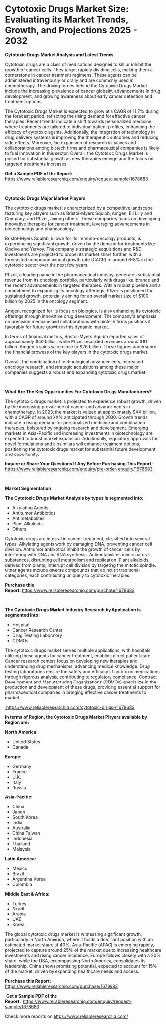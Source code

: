<p><h1>Cytotoxic Drugs Market Size: Evaluating its Market Trends, Growth, and Projections 2025 - 2032</h1></p><p><strong>Cytotoxic Drugs Market Analysis and Latest Trends</strong></p>
<p><p>Cytotoxic drugs are a class of medications designed to kill or inhibit the growth of cancer cells. They target rapidly dividing cells, making them a cornerstone in cancer treatment regimens. These agents can be administered intravenously or orally and are commonly used in chemotherapy. The driving forces behind the Cytotoxic Drugs Market include the increasing prevalence of cancer globally, advancements in drug development, and growing awareness about early cancer detection and treatment options.</p><p>The Cytotoxic Drugs Market is expected to grow at a CAGR of 11.7% during the forecast period, reflecting the rising demand for effective cancer therapies. Recent trends indicate a shift towards personalized medicine, where treatments are tailored to individual patient profiles, enhancing the efficacy of cytotoxic agents. Additionally, the integration of technology in drug delivery systems is improving the therapeutic outcomes and reducing side effects. Moreover, the expansion of research initiatives and collaborations among biotech firms and pharmaceutical companies is likely to fuel innovation in this sector. Overall, the Cytotoxic Drugs Market is poised for substantial growth as new therapies emerge and the focus on targeted treatments increases.</p></p>
<p><strong>Get a Sample PDF of the Report:&nbsp;</strong> <a href="https://www.reliableresearchiq.com/enquiry/request-sample/1678683?utm_campaign=3350&utm_medium=2&utm_source=Github&utm_content=ia&utm_term=24032025&utm_id=cytotoxic-drugs">https://www.reliableresearchiq.com/enquiry/request-sample/1678683</a></p>
<p>&nbsp;</p>
<p><strong>Cytotoxic Drugs Major Market Players</strong></p>
<p><p>The cytotoxic drugs market is characterized by a competitive landscape featuring key players such as Bristol-Myers Squibb, Amgen, Eli Lilly and Company, and Pfizer, among others. These companies focus on developing innovative therapies for cancer treatment, leveraging advancements in biotechnology and pharmacology.</p><p>Bristol-Myers Squibb, known for its immuno-oncology products, is experiencing significant growth, driven by the demand for treatments like Opdivo and Yervoy. The company's strategic acquisitions and R&D investments are projected to propel its market share further, with a forecasted compound annual growth rate (CAGR) of around 6-8% in the cytotoxic sector over the next few years.</p><p>Pfizer, a leading name in the pharmaceutical industry, generates substantial revenue from its oncology portfolio, particularly with drugs like Ibrance and the recent advancements in targeted therapies. With a robust pipeline and a commitment to expanding its oncology offerings, Pfizer is positioned for sustained growth, potentially aiming for an overall market size of $100 billion by 2025 in the oncology segment.</p><p>Amgen, recognized for its focus on biologics, is also enhancing its cytotoxic offerings through innovative drug development. The company's emphasis on precision medicine and collaborations with biotech firms positions it favorably for future growth in this dynamic market.</p><p>In terms of financial metrics, Bristol-Myers Squibb reported sales of approximately $46 billion, while Pfizer recorded revenues around $81 billion. Amgen's sales were close to $26 billion. These figures underscore the financial prowess of the key players in the cytotoxic drugs market.</p><p>Overall, the combination of technological advancements, increased oncology research, and strategic acquisitions among these major companies suggests a robust and expanding cytotoxic drugs market.</p></p>
<p>&nbsp;</p>
<p><strong>What Are The Key Opportunities For Cytotoxic Drugs Manufacturers?</strong></p>
<p><p>The cytotoxic drugs market is projected to experience robust growth, driven by the increasing prevalence of cancer and advancements in chemotherapy. In 2023, the market is valued at approximately $XX billion, with a CAGR of around XX% anticipated through 2030. Growth trends indicate a rising demand for personalized medicine and combination therapies, bolstered by ongoing research and development. Emerging markets in Asia-Pacific and increasing investments in biotechnology are expected to boost market expansion. Additionally, regulatory approvals for novel formulations and biosimilars will enhance treatment options, positioning the cytotoxic drugs market for substantial future development and opportunity.</p></p>
<p><strong>Inquire or Share Your Questions If Any Before Purchasing This Report:</strong> <a href="https://www.reliableresearchiq.com/enquiry/pre-order-enquiry/1678683?utm_campaign=3350&utm_medium=2&utm_source=Github&utm_content=ia&utm_term=24032025&utm_id=cytotoxic-drugs">https://www.reliableresearchiq.com/enquiry/pre-order-enquiry/1678683</a></p>
<p>&nbsp;</p>
<p><strong>Market Segmentation</strong></p>
<p><strong>The Cytotoxic Drugs Market Analysis by types is segmented into:</strong></p>
<p><ul><li>Alkylating Agents</li><li>Antitumor Antibiotics</li><li>Antimetabolites</li><li>Plant Alkaloids</li><li>Others</li></ul></p>
<p><p>Cytotoxic drugs are integral in cancer treatment, classified into several types. Alkylating agents work by damaging DNA, preventing cancer cell division. Antitumor antibiotics inhibit the growth of cancer cells by interfering with DNA and RNA synthesis. Antimetabolites mimic natural substances, disrupting cell metabolism and replication. Plant alkaloids, derived from plants, interrupt cell division by targeting the mitotic spindle. Other agents include diverse compounds that do not fit traditional categories, each contributing uniquely to cytotoxic therapies.</p></p>
<p><strong>Purchase this Report:&nbsp;</strong><a href="https://www.reliableresearchiq.com/purchase/1678683?utm_campaign=3350&utm_medium=2&utm_source=Github&utm_content=ia&utm_term=24032025&utm_id=cytotoxic-drugs">https://www.reliableresearchiq.com/purchase/1678683</a></p>
<p>&nbsp;</p>
<p><strong>The Cytotoxic Drugs Market Industry Research by Application is segmented into:</strong></p>
<p><ul><li>Hospital</li><li>Cancer Research Center</li><li>Drug Testing Laboratory</li><li>CDMOs</li></ul></p>
<p><p>The cytotoxic drugs market serves multiple applications, with hospitals utilizing these agents for cancer treatment, enabling direct patient care. Cancer research centers focus on developing new therapies and understanding drug mechanisms, advancing medical knowledge. Drug testing laboratories ensure the safety and efficacy of cytotoxic medications through rigorous analysis, contributing to regulatory compliance. Contract Development and Manufacturing Organizations (CDMOs) specialize in the production and development of these drugs, providing essential support for pharmaceutical companies in bringing effective cancer treatments to market.</p></p>
<p><a href="https://www.reliableresearchiq.com/cytotoxic-drugs-r1678683?utm_campaign=3350&utm_medium=2&utm_source=Github&utm_content=ia&utm_term=24032025&utm_id=cytotoxic-drugs">&nbsp;https://www.reliableresearchiq.com/cytotoxic-drugs-r1678683</a></p>
<p><strong>In terms of Region, the Cytotoxic Drugs Market Players available by Region are:</strong></p>
<p>
    <p> <strong> North America: </strong>
        <ul>
            <li>United States</li>
            <li>Canada</li>
        </ul>
        </p> 
    <p> <strong> Europe: </strong>
        <ul>
            <li>Germany</li>
            <li>France</li>
            <li>U.K.</li>
            <li>Italy</li>
            <li>Russia</li>
        </ul>
        </p> 
    <p> <strong> Asia-Pacific: </strong>
        <ul>
            <li>China</li>
            <li>Japan</li>
            <li>South Korea</li>
            <li>India</li>
            <li>Australia</li>
            <li>China Taiwan</li>
            <li>Indonesia</li>
            <li>Thailand</li>
            <li>Malaysia</li>
        </ul>
        </p> 
    <p> <strong> Latin America: </strong>
        <ul>
            <li>Mexico</li>
            <li>Brazil</li>
            <li>Argentina Korea</li>
            <li>Colombia</li>
        </ul>
        </p> 
    <p> <strong> Middle East & Africa: </strong>
        <ul>
            <li>Turkey</li>
            <li>Saudi</li>
            <li>Arabia</li>
            <li>UAE</li>
            <li>Korea</li>
        </ul>
    </p>
    </p>
<p><p>The global cytotoxic drugs market is witnessing significant growth, particularly in North America, where it holds a dominant position with an estimated market share of 40%. Asia-Pacific (APAC) is emerging rapidly, projected to capture around 25% of the market due to increasing healthcare investments and rising cancer incidence. Europe follows closely with a 20% share, while the USA, encompassing North America, consolidates its leadership. China shows promising potential, expected to account for 15% of the market, driven by expanding healthcare needs and access.</p></p>
<p><strong>Purchase this Report: </strong><a href="https://www.reliableresearchiq.com/purchase/1678683?utm_campaign=3350&utm_medium=2&utm_source=Github&utm_content=ia&utm_term=24032025&utm_id=cytotoxic-drugs">https://www.reliableresearchiq.com/purchase/1678683</a></p>
<p>&nbsp;<strong>Get a Sample PDF of the Report:&nbsp;&nbsp;</strong><a href="https://www.reliableresearchiq.com/enquiry/request-sample/1678683?utm_campaign=3350&utm_medium=2&utm_source=Github&utm_content=ia&utm_term=24032025&utm_id=cytotoxic-drugs">https://www.reliableresearchiq.com/enquiry/request-sample/1678683</a></p>
<p><strong></strong></p>
<p>Check more reports on <a href="https://www.reliableresearchiq.com/?utm_campaign=3350&utm_medium=2&utm_source=Github&utm_content=ia&utm_term=24032025&utm_id=cytotoxic-drugs">https://www.reliableresearchiq.com/</a></p>